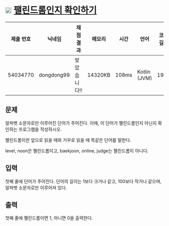 # <img width="20px"  src="https://d2gd6pc034wcta.cloudfront.net/tier/4.svg" class="solvedac-tier"> [팰린드롬인지 확인하기](https://www.acmicpc.net/problem/10988) 

| 제출 번호 | 닉네임 | 채점 결과 | 메모리 | 시간 | 언어 | 코드 길이 |
|---|---|---|---|---|---|---|
|54034770|dongdong99|맞았습니다!! |14320KB|108ms|Kotlin (JVM)|196B|

## 문제
<p>알파벳 소문자로만 이루어진 단어가 주어진다. 이때, 이 단어가 팰린드롬인지 아닌지 확인하는 프로그램을 작성하시오.</p>

<p>팰린드롬이란 앞으로 읽을 때와 거꾸로 읽을 때 똑같은 단어를 말한다. </p>

<p>level, noon은 팰린드롬이고, baekjoon, online, judge는 팰린드롬이 아니다.</p>

## 입력
<p>첫째 줄에 단어가 주어진다. 단어의 길이는 1보다 크거나 같고, 100보다 작거나 같으며, 알파벳 소문자로만 이루어져 있다.</p>

## 출력
<p>첫째 줄에 팰린드롬이면 1, 아니면 0을 출력한다.</p>


